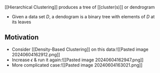 [[Hierarchical Clustering]] produces a tree of [[cluster(s)]] or dendrogram
- Given a data set $D$, a dendogram is a binary tree with elements of $D$ at its leaves
## Motivation
- Consider [[Density-Based Clustering]] on this data:![[Pasted image 20240604162912.png]]
- Increase $\epsilon$ & run it again:![[Pasted image 20240604162947.png]]
- More complicated case:![[Pasted image 20240604163021.png]]